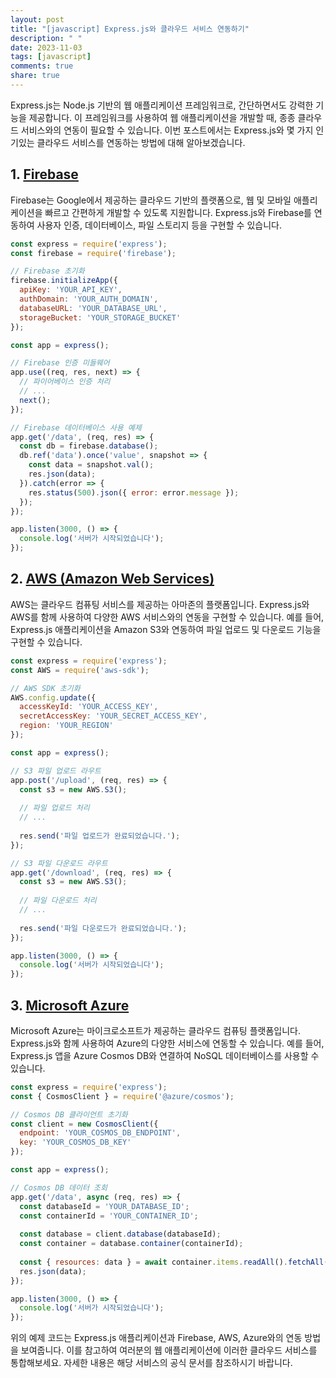 ```yaml
---
layout: post
title: "[javascript] Express.js와 클라우드 서비스 연동하기"
description: " "
date: 2023-11-03
tags: [javascript]
comments: true
share: true
---
```


Express.js는 Node.js 기반의 웹 애플리케이션 프레임워크로, 간단하면서도 강력한 기능을 제공합니다. 이 프레임워크를 사용하여 웹 애플리케이션을 개발할 때, 종종 클라우드 서비스와의 연동이 필요할 수 있습니다. 이번 포스트에서는 Express.js와 몇 가지 인기있는 클라우드 서비스를 연동하는 방법에 대해 알아보겠습니다.

## 1. [Firebase](https://firebase.google.com/)

Firebase는 Google에서 제공하는 클라우드 기반의 플랫폼으로, 웹 및 모바일 애플리케이션을 빠르고 간편하게 개발할 수 있도록 지원합니다. Express.js와 Firebase를 연동하여 사용자 인증, 데이터베이스, 파일 스토리지 등을 구현할 수 있습니다.

```javascript
const express = require('express');
const firebase = require('firebase');

// Firebase 초기화
firebase.initializeApp({
  apiKey: 'YOUR_API_KEY',
  authDomain: 'YOUR_AUTH_DOMAIN',
  databaseURL: 'YOUR_DATABASE_URL',
  storageBucket: 'YOUR_STORAGE_BUCKET'
});

const app = express();

// Firebase 인증 미들웨어
app.use((req, res, next) => {
  // 파이어베이스 인증 처리
  // ...
  next();
});

// Firebase 데이터베이스 사용 예제
app.get('/data', (req, res) => {
  const db = firebase.database();
  db.ref('data').once('value', snapshot => {
    const data = snapshot.val();
    res.json(data);
  }).catch(error => {
    res.status(500).json({ error: error.message });
  });
});

app.listen(3000, () => {
  console.log('서버가 시작되었습니다');
});
```

## 2. [AWS (Amazon Web Services)](https://aws.amazon.com/)

AWS는 클라우드 컴퓨팅 서비스를 제공하는 아마존의 플랫폼입니다. Express.js와 AWS를 함께 사용하여 다양한 AWS 서비스와의 연동을 구현할 수 있습니다. 예를 들어, Express.js 애플리케이션을 Amazon S3와 연동하여 파일 업로드 및 다운로드 기능을 구현할 수 있습니다.

```javascript
const express = require('express');
const AWS = require('aws-sdk');

// AWS SDK 초기화
AWS.config.update({
  accessKeyId: 'YOUR_ACCESS_KEY',
  secretAccessKey: 'YOUR_SECRET_ACCESS_KEY',
  region: 'YOUR_REGION'
});

const app = express();

// S3 파일 업로드 라우트
app.post('/upload', (req, res) => {
  const s3 = new AWS.S3();
  
  // 파일 업로드 처리
  // ...
  
  res.send('파일 업로드가 완료되었습니다.');
});

// S3 파일 다운로드 라우트
app.get('/download', (req, res) => {
  const s3 = new AWS.S3();
  
  // 파일 다운로드 처리
  // ...
  
  res.send('파일 다운로드가 완료되었습니다.');
});

app.listen(3000, () => {
  console.log('서버가 시작되었습니다');
});
```

## 3. [Microsoft Azure](https://azure.microsoft.com/)

Microsoft Azure는 마이크로소프트가 제공하는 클라우드 컴퓨팅 플랫폼입니다. Express.js와 함께 사용하여 Azure의 다양한 서비스에 연동할 수 있습니다. 예를 들어, Express.js 앱을 Azure Cosmos DB와 연결하여 NoSQL 데이터베이스를 사용할 수 있습니다.

```javascript
const express = require('express');
const { CosmosClient } = require('@azure/cosmos');

// Cosmos DB 클라이언트 초기화
const client = new CosmosClient({
  endpoint: 'YOUR_COSMOS_DB_ENDPOINT',
  key: 'YOUR_COSMOS_DB_KEY'
});

const app = express();

// Cosmos DB 데이터 조회
app.get('/data', async (req, res) => {
  const databaseId = 'YOUR_DATABASE_ID';
  const containerId = 'YOUR_CONTAINER_ID';
  
  const database = client.database(databaseId);
  const container = database.container(containerId);
  
  const { resources: data } = await container.items.readAll().fetchAll();
  res.json(data);
});

app.listen(3000, () => {
  console.log('서버가 시작되었습니다');
});
```

위의 예제 코드는 Express.js 애플리케이션과 Firebase, AWS, Azure와의 연동 방법을 보여줍니다. 이를 참고하여 여러분의 웹 애플리케이션에 이러한 클라우드 서비스를 통합해보세요. 자세한 내용은 해당 서비스의 공식 문서를 참조하시기 바랍니다.